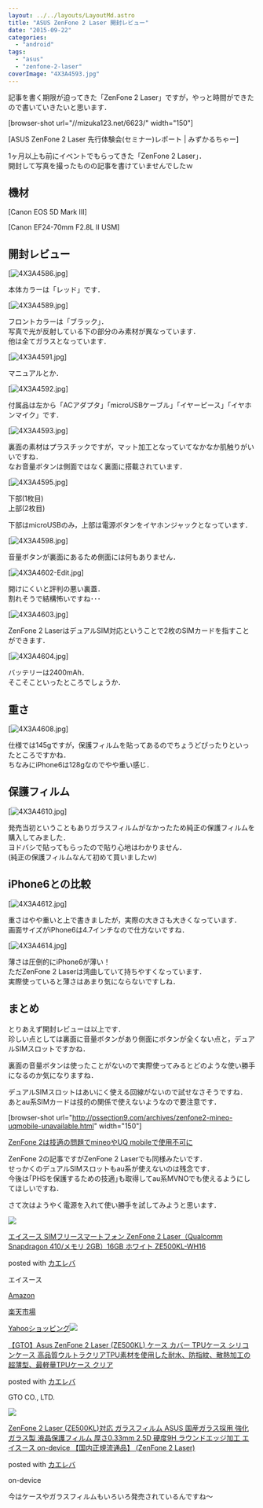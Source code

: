 ```yaml
---
layout: ../../layouts/LayoutMd.astro
title: "ASUS ZenFone 2 Laser 開封レビュー"
date: "2015-09-22"
categories: 
  - "android"
tags: 
  - "asus"
  - "zenfone-2-laser"
coverImage: "4X3A4593.jpg"
---
```


記事を書く期限が迫ってきた「ZenFone 2 Laser」ですが，やっと時間ができたので書いていきたいと思います．

\[browser-shot url="//mizuka123.net/6623/" width="150"\]

[ASUS ZenFone 2 Laser 先行体験会(セミナー)レポート | みずかるちゃー]

1ヶ月以上も前にイベントでもらってきた「ZenFone 2 Laser」．  
開封して写真を撮ったものの記事を書けていませんでしたｗ

## 機材

[Canon EOS 5D Mark III]

[Canon EF24-70mm F2.8L II USM]

## 開封レビュー

[![4X3A4586.jpg](/wp/images/20626597601_962e370973_b.jpg)]

本体カラーは「レッド」です．

[![4X3A4589.jpg](/wp/images/20432016900_712ce9f272_b.jpg)]

フロントカラーは「ブラック」．  
写真で光が反射している下の部分のみ素材が異なっています．  
他は全てガラスとなっています．

[![4X3A4591.jpg](/wp/images/20432020640_f515ca8289_b.jpg)]

マニュアルとか．

[![4X3A4592.jpg](/wp/images/19997447174_582a09ef14_b.jpg)]

付属品は左から「ACアダプタ」「microUSBケーブル」「イヤーピース」「イヤホンマイク」です．

[![4X3A4593.jpg](/wp/images/20432026990_fb92e9386c_b.jpg)]

裏面の素材はプラスチックですが，マット加工となっていてなかなか肌触りがいいですね．  
なお音量ボタンは側面ではなく裏面に搭載されています．

[![4X3A4595.jpg](/wp/images/20432001668_d2e1d0708b_b.jpg)]

下部(1枚目)  
上部(2枚目)

下部はmicroUSBのみ，上部は電源ボタンをイヤホンジャックとなっています．

[![4X3A4598.jpg](/wp/images/19997460234_5742cdf980_b.jpg)]

音量ボタンが裏面にあるため側面には何もありません．

[![4X3A4602-Edit.jpg](/wp/images/20432046280_bdcd11e1e0_b.jpg)]

開けにくいと評判の悪い裏蓋．  
割れそうで結構怖いですね･･･

[![4X3A4603.jpg](/wp/images/20626634071_3f43a3599e_b.jpg)]

ZenFone 2 LaserはデュアルSIM対応ということで2枚のSIMカードを指すことができます．

[![4X3A4604.jpg](/wp/images/19999132543_8019e9a208_b.jpg)]

バッテリーは2400mAh．  
そこそこといったところでしょうか．

## 重さ

[![4X3A4608.jpg](/wp/images/20432025008_5c5c125d25_b.jpg)]

仕様では145gですが，保護フィルムを貼ってあるのでちょうどぴったりといったところですかね．  
ちなみにiPhone6は128gなのでやや重い感じ．

## 保護フィルム

[![4X3A4610.jpg](/wp/images/20620026405_f8ab631cc2_b.jpg)]

発売当初ということもありガラスフィルムがなかったため純正の保護フィルムを購入してみました．  
ヨドバシで貼ってもらったので貼り心地はわかりません．  
(純正の保護フィルムなんて初めて買いましたｗ)

## iPhone6との比較

[![4X3A4612.jpg](/wp/images/20593776216_6fed9b34ee_b.jpg)]

重さはやや重いと上で書きましたが，実際の大きさも大きくなっています．  
画面サイズがiPhone6は4.7インチなので仕方ないですね．

[![4X3A4614.jpg](/wp/images/20610959062_547567ef5f_b.jpg)]

薄さは圧倒的にiPhone6が薄い！  
ただZenFone 2 Laserは湾曲していて持ちやすくなっています．  
実際使っていると薄さはあまり気にならないですしね．

## まとめ

とりあえず開封レビューは以上です．  
珍しい点としては裏面に音量ボタンがあり側面にボタンが全くない点と，デュアルSIMスロットですかね．

裏面の音量ボタンは使ったことがないので実際使ってみるとどのような使い勝手になるのか気になりますね．

デュアルSIMスロットはあいにく使える回線がないので試せなさそうですね．  
あとau系SIMカードは技的の関係で使えないようなので要注意です．

\[browser-shot url="http://pssection9.com/archives/zenfone2-mineo-uqmobile-unavailable.html" width="150"\]

[ZenFone 2は技適の問題でmineoやUQ mobileで使用不可に](http://pssection9.com/archives/zenfone2-mineo-uqmobile-unavailable.html)

ZenFone 2の記事ですがZenFone 2 Laserでも同様みたいです．  
せっかくのデュアルSIMスロットもau系が使えないのは残念です．  
今後は｢PHSを保護するための技適｣も取得してau系MVNOでも使えるようにしてほしいですね．

さて次はようやく電源を入れて使い勝手を試してみようと思います．

[![](/wp/images/41jyOC3mlzL._SL160_.jpg)](https://www.amazon.co.jp/exec/obidos/ASIN/B012SXM6XU/mizuka123-22/ref=nosim/)

[エイスース SIMフリースマートフォン ZenFone 2 Laser（Qualcomm Snapdragon 410/メモリ 2GB）16GB ホワイト ZE500KL-WH16](https://www.amazon.co.jp/exec/obidos/ASIN/B012SXM6XU/mizuka123-22/ref=nosim/)

posted with [カエレバ](http://kaereba.com)

エイスース

[Amazon](http://www.amazon.co.jp/gp/search?keywords=%83G%83C%83X%81%5B%83X%20SIM%83t%83%8A%81%5B%83X%83%7D%81%5B%83g%83t%83H%83%93%20ZenFone%202%20Laser%81iQualcomm%20Snapdragon%20410%2F%83%81%83%82%83%8A%202GB%81j16GB%20%83z%83%8F%83C%83g%20ZE500KL-WH16&__mk_ja_JP=%83J%83%5E%83J%83i&tag=mizuka123-22)

[楽天市場](http://hb.afl.rakuten.co.jp/hgc/032b53ee.4b34c5ee.0f4a541e.f440145e/?pc=http%3A%2F%2Fsearch.rakuten.co.jp%2Fsearch%2Fmall%2F%25E3%2582%25A8%25E3%2582%25A4%25E3%2582%25B9%25E3%2583%25BC%25E3%2582%25B9%2520SIM%25E3%2583%2595%25E3%2583%25AA%25E3%2583%25BC%25E3%2582%25B9%25E3%2583%259E%25E3%2583%25BC%25E3%2583%2588%25E3%2583%2595%25E3%2582%25A9%25E3%2583%25B3%2520ZenFone%25202%2520Laser%25EF%25BC%2588Qualcomm%2520Snapdragon%2520410%252F%25E3%2583%25A1%25E3%2583%25A2%25E3%2583%25AA%25202GB%25EF%25BC%258916GB%2520%25E3%2583%259B%25E3%2583%25AF%25E3%2582%25A4%25E3%2583%2588%2520ZE500KL-WH16%2F-%2Ff.1-p.1-s.1-sf.0-st.A-v.2%3Fx%3D0%26scid%3Daf_ich_link_urltxt%26m%3Dhttp%3A%2F%2Fm.rakuten.co.jp%2F)

[Yahooショッピング![](/wp/images/41TUtkrulIL._SL160_.jpg)](//ck.jp.ap.valuecommerce.com/servlet/referral?sid=3066752&pid=881990642&vc_url=http%3A%2F%2Fsearch.shopping.yahoo.co.jp%2Fsearch%3Fp%3D%25E3%2582%25A8%25E3%2582%25A4%25E3%2582%25B9%25E3%2583%25BC%25E3%2582%25B9%2520SIM%25E3%2583%2595%25E3%2583%25AA%25E3%2583%25BC%25E3%2582%25B9%25E3%2583%259E%25E3%2583%25BC%25E3%2583%2588%25E3%2583%2595%25E3%2582%25A9%25E3%2583%25B3%2520ZenFone%25202%2520Laser%25EF%25BC%2588Qualcomm%2520Snapdragon%2520410%252F%25E3%2583%25A1%25E3%2583%25A2%25E3%2583%25AA%25202GB%25EF%25BC%258916GB%2520%25E3%2583%259B%25E3%2583%25AF%25E3%2582%25A4%25E3%2583%2588%2520ZE500KL-WH16)

[【GTO】Asus ZenFone 2 Laser (ZE500KL) ケース カバー TPUケース シリコンケース 高品質ウルトラクリアTPU素材を使用した耐水、防指紋、散熱加工の超薄型、最軽量TPUケース クリア](https://www.amazon.co.jp/exec/obidos/ASIN/B0131CA9J0/mizuka123-22/ref=nosim/)

posted with [カエレバ](http://kaereba.com)

GTO CO., LTD.

[![](/wp/images/31fuhn2CG-L._SL160_.jpg)](https://www.amazon.co.jp/exec/obidos/ASIN/B013OTZ472/mizuka123-22/ref=nosim/)

[ZenFone 2 Laser (ZE500KL)対応 ガラスフィルム ASUS 国産ガラス採用 強化ガラス製 液晶保護フィルム 厚さ0.33mm 2.5D 硬度9H ラウンドエッジ加工 エイスース on-device 【国内正規流通品】 (ZenFone 2 Laser)](https://www.amazon.co.jp/exec/obidos/ASIN/B013OTZ472/mizuka123-22/ref=nosim/)

posted with [カエレバ](http://kaereba.com)

on-device

今はケースやガラスフィルムもいろいろ発売されているんですね～
